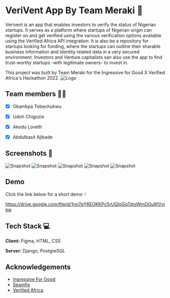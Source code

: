 
# VeriVent App By Team Meraki 🚀

Verivent is an app that enables investors to verify the status of Nigerian startups. It serves as a platform where startups of Nigerian origin can register on and get verified using the various verification options available using the Verified Africa API integration.
It is also be a repository for startups looking for funding, where the startups can outline their sharable business information and identity related data in a very secured environment.
Investors and Venture capitalists san also use the app to find trust-worthy startups -with legitimate owners- to invest in.

This project was built by Team Meraki for the Ingressive for Good X Verified Africa's Hackathon 2022.
![Logo](https://i.postimg.cc/yd81jsgY/verivent.jpg)


## Team members 👨👩

- [X] Okamkpa Tobechukwu
- [X] Udoh Chigozie
- [X] Akodu Loveth
- [X] Abdulbasit Ajibade




## Screenshots 📸

![Snapshot](https://i.postimg.cc/dVvGFNhP/snapshot1.jpg)
![Snapshot](https://i.postimg.cc/3wfGgKnY/snapshot2.jpg)
![Snapshot](https://i.postimg.cc/52nQV4cL/snapshot3.jpg)
![Snapshot](https://i.postimg.cc/6QF3WTM2/snapshot4.jpg)
![Snapshot](https://i.postimg.cc/vZcb4bgW/snapshot5.jpg)



## Demo

Click the link below for a short demo ☟


https://drive.google.com/file/d/1no7qY6EOKKPc5rUQloGqTdnjWmDGu9I1/view

## Tech Stack 💻

**Client:** Figma, HTML, CSS

**Server:** Django, PostgreSQL


## Acknowledgements

 - [Ingressive For Good](https://ingressive.org/)
 - [Seamfix](https://seamfix.com/)
 - [Verified Africa](https://verified.africa/)

